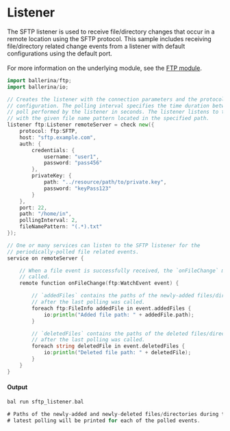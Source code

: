 # Listener

 The SFTP listener is used to receive file/directory changes that occur in a
 remote location using the SFTP protocol. This sample includes receiving
 file/directory related change events from a listener with default
 configurations using the default port.<br/><br/>
 For more information on the underlying module, 
 see the [FTP module](https:docs.central.ballerina.io/ballerina/ftp/latest/).

```go
import ballerina/ftp;
import ballerina/io;

// Creates the listener with the connection parameters and the protocol-related
// configuration. The polling interval specifies the time duration between each
// poll performed by the listener in seconds. The listener listens to the files
// with the given file name pattern located in the specified path.
listener ftp:Listener remoteServer = check new({
    protocol: ftp:SFTP,
    host: "sftp.example.com",
    auth: {
        credentials: {
            username: "user1",
            password: "pass456"
        },
        privateKey: {
            path: "../resource/path/to/private.key",
            password: "keyPass123"
        }
    },
    port: 22,
    path: "/home/in",
    pollingInterval: 2,
    fileNamePattern: "(.*).txt"
});

// One or many services can listen to the SFTP listener for the
// periodically-polled file related events.
service on remoteServer {

    // When a file event is successfully received, the `onFileChange` method is
    // called.
    remote function onFileChange(ftp:WatchEvent event) {

        // `addedFiles` contains the paths of the newly-added files/directories
        // after the last polling was called.
        foreach ftp:FileInfo addedFile in event.addedFiles {
            io:println("Added file path: " + addedFile.path);
        }

        // `deletedFiles` contains the paths of the deleted files/directories
        // after the last polling was called.
        foreach string deletedFile in event.deletedFiles {
            io:println("Deleted file path: " + deletedFile);
        }
    }
}
```

#### Output

```go
bal run sftp_listener.bal

# Paths of the newly-added and newly-deleted files/directories during the
# latest polling will be printed for each of the polled events.
```